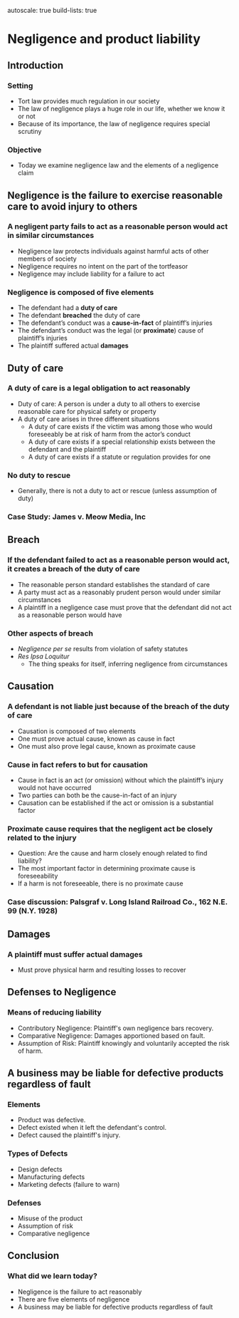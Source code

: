 autoscale: true
build-lists: true

# Negligence and product liability

## Introduction

### Setting

- Tort law provides much regulation in our society
- The law of negligence plays a huge role in our life, whether we know it or not
- Because of its importance, the law of negligence requires special scrutiny

### Objective

- Today we examine negligence law and the elements of a negligence claim

## Negligence is the failure to exercise reasonable care to avoid injury to others

### A negligent party fails to act as a reasonable person would act in similar circumstances

- Negligence law protects individuals against harmful acts of other members of society
- Negligence requires no intent on the part of the tortfeasor
- Negligence may include liability for a failure to act

### Negligence is composed of five elements

- The defendant had a **duty of care**
- The defendant **breached** the duty of care
- The defendant’s conduct was a **cause-in-fact** of plaintiff’s injuries
- The defendant’s conduct was the legal (or **proximate**) cause of plaintiff’s injuries
- The plaintiff suffered actual **damages**

## Duty of care

### A duty of care is a legal obligation to act reasonably

- Duty of care: A person is under a duty to all others to exercise reasonable care for physical safety or property
- A duty of care arises in three different situations
  - A duty of care exists if the victim was among those who would foreseeably be at risk of harm from the actor’s conduct
  - A duty of care exists if a special relationship exists between the defendant and the plaintiff
  - A duty of care exists if a statute or regulation provides for one

### No duty to rescue

- Generally, there is not a duty to act or rescue (unless assumption of duty)

### Case Study: James v. Meow Media, Inc

## Breach

### If the defendant failed to act as a reasonable person would act, it creates a breach of the duty of care

- The reasonable person standard establishes the standard of care
- A party must act as a reasonably prudent person would under similar circumstances
- A plaintiff in a negligence case must prove that the defendant did not act as a reasonable person would have

### Other aspects of breach

- *Negligence per se* results from violation of safety statutes
- *Res Ipsa Loquitur*
  - The thing speaks for itself, inferring negligence from circumstances

## Causation

### A defendant is not liable just because of the breach of the duty of care

- Causation is composed of two elements
- One must prove actual cause, known as cause in fact
- One must also prove legal cause, known as proximate cause

### Cause in fact refers to but for causation

- Cause in fact is an act (or omission) without which the plaintiff’s injury would not have occurred
- Two parties can both be the cause-in-fact of an injury
- Causation can be established if the act or omission is a substantial factor

### Proximate cause requires that the negligent act be closely related to the injury

- Question: Are the cause and harm closely enough related to find liability?
- The most important factor in determining proximate cause is foreseeability
- If a harm is not foreseeable, there is no proximate cause

### Case discussion: Palsgraf v. Long Island Railroad Co., 162 N.E. 99 (N.Y. 1928)

## Damages

### A plaintiff must suffer actual damages

- Must prove physical harm and resulting losses to recover

## Defenses to Negligence

### Means of reducing liability

- Contributory Negligence: Plaintiff's own negligence bars recovery.
- Comparative Negligence: Damages apportioned based on fault.
- Assumption of Risk: Plaintiff knowingly and voluntarily accepted the risk of harm.

## A business may be liable for defective products regardless of fault

### Elements

- Product was defective.
- Defect existed when it left the defendant's control.
- Defect caused the plaintiff's injury.

### Types of Defects

- Design defects
- Manufacturing defects
- Marketing defects (failure to warn)

### Defenses

- Misuse of the product
- Assumption of risk
- Comparative negligence

## Conclusion

### What did we learn today?

- Negligence is the failure to act reasonably
- There are five elements of negligence
- A business may be liable for defective products regardless of fault
